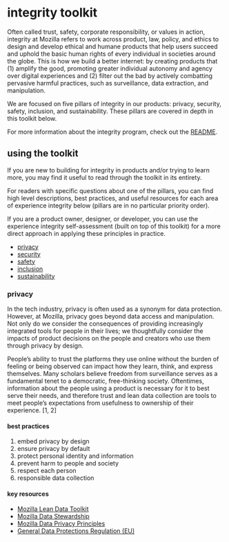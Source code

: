 # integrity toolkit

Often called trust, safety, corporate responsibility, or values in action, integrity at Mozilla refers to work across product, law, policy, and ethics to design and develop ethical and humane products that help users succeed and uphold the basic human rights of every individual in societies around the globe. This is how we build a better internet: by creating products that (1) amplify the good, promoting greater individual autonomy and agency over digital experiences and (2) filter out the bad by actively combatting pervasive harmful practices, such as surveillance, data extraction, and manipulation. 

We are focused on five pillars of integrity in our products: privacy, security, safety, inclusion, and sustainability. These pillars are covered in depth in this toolkit below.

For more information about the integrity program, check out the [README](https://github.com/MozillaDPX/integrity).


## using the toolkit
If you are new to building for integrity in products and/or trying to learn more, you may find it useful to read through the toolkit in its entirety. 

For readers with specific questions about one of the pillars, you can find high level descriptions, best practices, and useful resources for each area of experience integrity below (pillars are in no particular priority order). 

If you are a product owner, designer, or developer, you can use the experience integrity self-assessment (built on top of this toolkit) for a more direct approach in applying these principles in practice.

* [privacy](#privacy)
* [security](#security)
* [safety](#safety)
* [inclusion](#inclusion)
* [sustainability](#sustainability)

### privacy
In the tech industry, privacy is often used as a synonym for data protection. However, at Mozilla, privacy goes beyond data access and manipulation. Not only do we consider the consequences of providing increasingly integrated tools for people in their lives; we thoughtfully consider the impacts of product decisions on the people and creators who use them through privacy by design.

People’s ability to trust the platforms they use online without the burden of feeling or being observed can impact how they learn, think, and express themselves. Many scholars believe freedom from surveillance serves as a fundamental tenet to a democratic, free-thinking society. Oftentimes, information about the people using a product is necessary for it to best serve their needs, and therefore trust and lean data collection are tools to meet people’s expectations from usefulness to ownership of their experience. [1, 2]

#### best practices
1. embed privacy by design
2. ensure privacy by default
3. protect personal identity and information
4. prevent harm to people and society
5. respect each person
6. responsible data collection

#### key resources
* [Mozilla Lean Data Toolkit](https://docs.google.com/document/d/1TJafYmeFT3LIQe6YPLEHWwh37PGbK2RunntDIaN2lL8/edit)
* [Mozilla Data Stewardship](https://wiki.mozilla.org/Firefox/Data_Collection)
* [Mozilla Data Privacy Principles](https://www.mozilla.org/en-US/privacy/principles/)
* [General Data Protections Regulation (EU)](https://gdpr-info.eu/)





